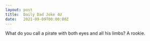 ```yaml
---
layout: post
title:  Daily Dad Joke 4U
date:   2021-09-09T00:00:00Z
---
```

What do you call a pirate with both eyes and all his limbs? A rookie.
